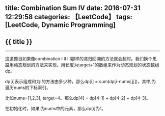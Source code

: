 title: Combination Sum IV
date: 2016-07-31 12:29:58
categories: 【LeetCode】
tags: [LeetCode, Dynamic Programming]
---
## {{ title }} ##

---

这道题目如果像combination I II III那样的递归回溯的方法就会超时。我们换个思路用动态规划的方法来实现，用长度为target+1的数组来作为动态规划的状态数组dp。

dp[i]表示组成和为i的方法由多少种，那么dp[i] = sum(dp[i-nums[j]])，其中j为遍历nums的下标索引。

比如nums=[1,2,3], target=4。那么dp[4] = dp[4-1] + dp[4-2] + dp[4-3]。

在初始化时，如果i为nums中的元素，那么dp[i]为1。